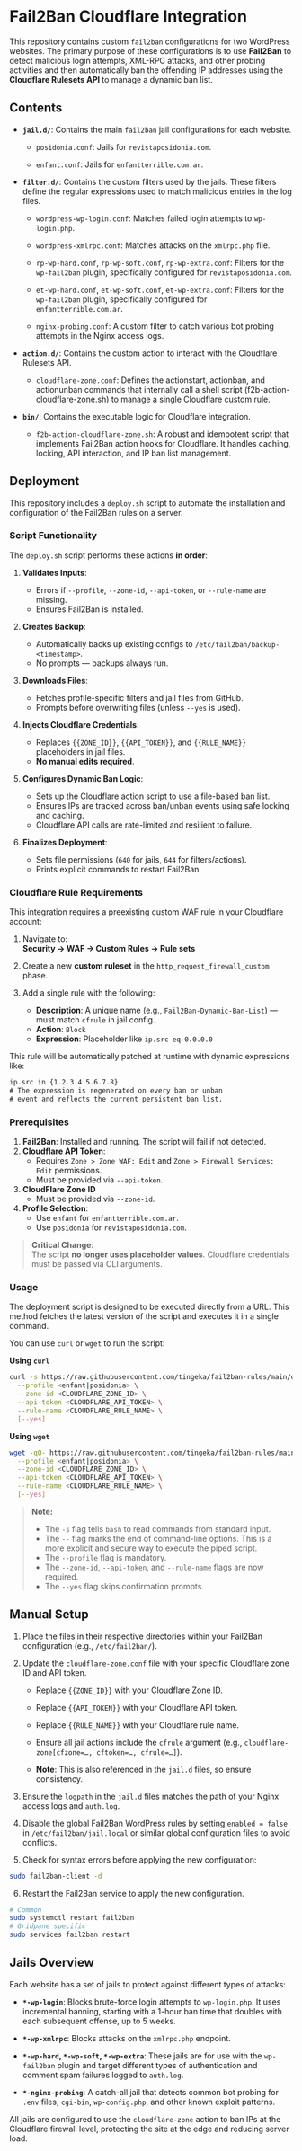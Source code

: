 # Fail2Ban Cloudflare Integration

This repository contains custom `fail2ban` configurations for two WordPress websites. The primary purpose of these configurations is to use **Fail2Ban** to detect malicious login attempts, XML-RPC attacks, and other probing activities and then automatically ban the offending IP addresses using the **Cloudflare Rulesets API** to manage a dynamic ban list.

## Contents

* **`jail.d/`**: Contains the main `fail2ban` jail configurations for each website.
 
    * `posidonia.conf`: Jails for `revistaposidonia.com`.

    * `enfant.conf`: Jails for `enfantterrible.com.ar`.

* **`filter.d/`**: Contains the custom filters used by the jails. These filters define the regular expressions used to match malicious entries in the log files.

    * `wordpress-wp-login.conf`: Matches failed login attempts to `wp-login.php`.

    * `wordpress-xmlrpc.conf`: Matches attacks on the `xmlrpc.php` file.

    * `rp-wp-hard.conf`, `rp-wp-soft.conf`, `rp-wp-extra.conf`: Filters for the `wp-fail2ban` plugin, specifically configured for `revistaposidonia.com`.

    * `et-wp-hard.conf`, `et-wp-soft.conf`, `et-wp-extra.conf`: Filters for the `wp-fail2ban` plugin, specifically configured for `enfantterrible.com.ar`.

    * `nginx-probing.conf`: A custom filter to catch various bot probing attempts in the Nginx access logs.

* **`action.d/`**: Contains the custom action to interact with the Cloudflare Rulesets API.

    * `cloudflare-zone.conf`: Defines the actionstart, actionban, and actionunban commands that internally call a shell script (f2b-action-cloudflare-zone.sh) to manage a single Cloudflare custom rule.

* **`bin/`**: Contains the executable logic for Cloudflare integration.

    * `f2b-action-cloudflare-zone.sh`: A robust and idempotent script that implements Fail2Ban action hooks for Cloudflare. It handles caching, locking, API interaction, and IP ban list management. 

## Deployment

This repository includes a `deploy.sh` script to automate the installation and configuration of the Fail2Ban rules on a server.

### Script Functionality

The `deploy.sh` script performs these actions **in order**:

1. **Validates Inputs**:  
   - Errors if `--profile`, `--zone-id`, `--api-token`, or `--rule-name` are missing.  
   - Ensures Fail2Ban is installed.

2. **Creates Backup**:  
   - Automatically backs up existing configs to `/etc/fail2ban/backup-<timestamp>`.  
   - No prompts — backups always run.

3. **Downloads Files**:  
   - Fetches profile-specific filters and jail files from GitHub.  
   - Prompts before overwriting files (unless `--yes` is used).

4. **Injects Cloudflare Credentials**:  
   - Replaces `{{ZONE_ID}}`, `{{API_TOKEN}}`, and `{{RULE_NAME}}` placeholders in jail files.  
   - **No manual edits required**.

5. **Configures Dynamic Ban Logic**:  
   - Sets up the Cloudflare action script to use a file-based ban list.  
   - Ensures IPs are tracked across ban/unban events using safe locking and caching.  
   - Cloudflare API calls are rate-limited and resilient to failure.

6. **Finalizes Deployment**:  
   - Sets file permissions (`640` for jails, `644` for filters/actions).  
   - Prints explicit commands to restart Fail2Ban.

### Cloudflare Rule Requirements

This integration requires a preexisting custom WAF rule in your Cloudflare account:

1. Navigate to:  
   **Security → WAF → Custom Rules → Rule sets**

2. Create a new **custom ruleset** in the `http_request_firewall_custom` phase.

3. Add a single rule with the following:

   - **Description**: A unique name (e.g., `Fail2Ban-Dynamic-Ban-List`) — must match `cfrule` in jail config.
   - **Action**: `Block`
   - **Expression**: Placeholder like `ip.src eq 0.0.0.0`

This rule will be automatically patched at runtime with dynamic expressions like:

```txt
ip.src in {1.2.3.4 5.6.7.8}
# The expression is regenerated on every ban or unban
# event and reflects the current persistent ban list.
```

### Prerequisites

1. **Fail2Ban**: Installed and running. The script will fail if not detected.  
2. **Cloudflare API Token**:  
   - Requires `Zone > Zone WAF: Edit` and `Zone > Firewall Services: Edit` permissions.  
   - Must be provided via `--api-token`.
3. **CloudFlare Zone ID**
    - Must be provided via `--zone-id`.
4. **Profile Selection**:  
   - Use `enfant` for `enfantterrible.com.ar`.  
   - Use `posidonia` for `revistaposidonia.com`.  

> **Critical Change**:  
> The script **no longer uses placeholder values**. Cloudflare credentials must be passed via CLI arguments.

### Usage

The deployment script is designed to be executed directly from a URL. This method fetches the latest version of the script and executes it in a single command.

You can use `curl` or `wget` to run the script:

**Using `curl`**

```bash
curl -s https://raw.githubusercontent.com/tingeka/fail2ban-rules/main/deploy.sh | sudo bash -s -- \
  --profile <enfant|posidonia> \
  --zone-id <CLOUDFLARE_ZONE_ID> \
  --api-token <CLOUDFLARE_API_TOKEN> \
  --rule-name <CLOUDFLARE_RULE_NAME> \
  [--yes]
```

**Using `wget`**

```bash
wget -qO- https://raw.githubusercontent.com/tingeka/fail2ban-rules/main/deploy.sh | sudo bash -s -- \
  --profile <enfant|posidonia> \
  --zone-id <CLOUDFLARE_ZONE_ID> \
  --api-token <CLOUDFLARE_API_TOKEN> \
  --rule-name <CLOUDFLARE_RULE_NAME> \
  [--yes]
```

> **Note:**
> - The `-s` flag tells `bash` to read commands from standard input.
> - The `--` flag marks the end of command-line options. This is a more explicit and secure way to execute the piped script.
> - The `--profile` flag is mandatory.
> - The `--zone-id`, `--api-token`, and `--rule-name` flags are now required.
> - The `--yes` flag skips confirmation prompts.

## Manual Setup

1.  Place the files in their respective directories within your Fail2Ban configuration (e.g., `/etc/fail2ban/`).

2.  Update the `cloudflare-zone.conf` file with your specific Cloudflare zone ID and API token.

    * Replace `{{ZONE_ID}}` with your Cloudflare Zone ID.

    * Replace `{{API_TOKEN}}` with your Cloudflare API token.

    * Replace `{{RULE_NAME}}` with your Cloudflare rule name. 
    
    * Ensure all jail actions include the `cfrule` argument (e.g., `cloudflare-zone[cfzone=…, cftoken=…, cfrule=…]`). 

    * **Note**: This is also referenced in the `jail.d` files, so ensure consistency.

3.  Ensure the `logpath` in the `jail.d` files matches the path of your Nginx access logs and `auth.log`.

4.  Disable the global Fail2Ban WordPress rules by setting `enabled = false` in `/etc/fail2ban/jail.local` or similar global configuration files to avoid conflicts.

5. Check for syntax errors before applying the new configuration:

```bash
sudo fail2ban-client -d
```  

6.  Restart the Fail2Ban service to apply the new configuration.

```bash
# Common
sudo systemctl restart fail2ban
# Gridpane specific
sudo services fail2ban restart
```

## Jails Overview

Each website has a set of jails to protect against different types of attacks:

* **`*-wp-login`**: Blocks brute-force login attempts to `wp-login.php`. It uses incremental banning, starting with a 1-hour ban time that doubles with each subsequent offense, up to 5 weeks.

* **`*-wp-xmlrpc`**: Blocks attacks on the `xmlrpc.php` endpoint.

* **`*-wp-hard`, `*-wp-soft`, `*-wp-extra`**: These jails are for use with the `wp-fail2ban` plugin and target different types of authentication and comment spam failures logged to `auth.log`.

* **`*-nginx-probing`**: A catch-all jail that detects common bot probing for `.env` files, `cgi-bin`, `wp-config.php`, and other known exploit patterns.

All jails are configured to use the `cloudflare-zone` action to ban IPs at the Cloudflare firewall level, protecting the site at the edge and reducing server load.
